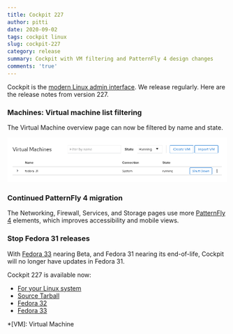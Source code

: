 ```yaml
---
title: Cockpit 227
author: pitti
date: 2020-09-02
tags: cockpit linux
slug: cockpit-227
category: release
summary: Cockpit with VM filtering and PatternFly 4 design changes
comments: 'true'
---
```


Cockpit is the [modern Linux admin interface](https://cockpit-project.org/). We release regularly. Here are the release notes from version 227.

### Machines: Virtual machine list filtering

The Virtual Machine overview page can now be filtered by name and state.

![VM filtering](/images/machines-vm-list-filter.png)

### Continued PatternFly 4 migration

The Networking, Firewall, Services, and Storage pages use more [PatternFly 4](https://www.patternfly.org/v4/) elements, which improves accessibility and mobile views.

### Stop Fedora 31 releases

With [Fedora 33](https://fedorapeople.org/groups/schedule/f-33/f-33-key-tasks.html) nearing Beta, and Fedora 31 nearing its end-of-life, Cockpit will no longer have updates in Fedora 31.

Cockpit 227 is available now:

 * [For your Linux system](https://cockpit-project.org/running.html)
 * [Source Tarball](https://github.com/cockpit-project/cockpit/releases/tag/227)
 * [Fedora 32](https://bodhi.fedoraproject.org/updates/FEDORA-2020-5dc4f5b8f5)
 * [Fedora 33](https://bodhi.fedoraproject.org/updates/FEDORA-2020-02c8c858ae)

 *[VM]: Virtual Machine
